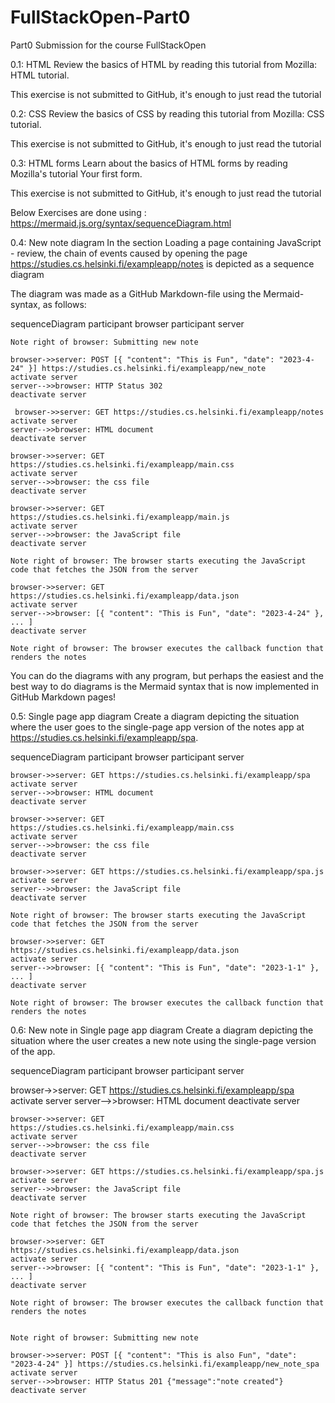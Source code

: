 # FullStackOpen-Part0
Part0 Submission for the course FullStackOpen 

0.1: HTML
Review the basics of HTML by reading this tutorial from Mozilla: HTML tutorial.

This exercise is not submitted to GitHub, it's enough to just read the tutorial

0.2: CSS
Review the basics of CSS by reading this tutorial from Mozilla: CSS tutorial.

This exercise is not submitted to GitHub, it's enough to just read the tutorial

0.3: HTML forms
Learn about the basics of HTML forms by reading Mozilla's tutorial Your first form.

This exercise is not submitted to GitHub, it's enough to just read the tutorial

Below Exercises are done using : https://mermaid.js.org/syntax/sequenceDiagram.html

0.4: New note diagram
In the section Loading a page containing JavaScript - review, the chain of events caused by opening the page https://studies.cs.helsinki.fi/exampleapp/notes is depicted as a sequence diagram

The diagram was made as a GitHub Markdown-file using the Mermaid-syntax, as follows:

sequenceDiagram
    participant browser
    participant server

    Note right of browser: Submitting new note

    browser->>server: POST [{ "content": "This is Fun", "date": "2023-4-24" }] https://studies.cs.helsinki.fi/exampleapp/new_note
    activate server
    server-->>browser: HTTP Status 302
    deactivate server

     browser->>server: GET https://studies.cs.helsinki.fi/exampleapp/notes
    activate server
    server-->>browser: HTML document
    deactivate server

    browser->>server: GET https://studies.cs.helsinki.fi/exampleapp/main.css
    activate server
    server-->>browser: the css file
    deactivate server

    browser->>server: GET https://studies.cs.helsinki.fi/exampleapp/main.js
    activate server
    server-->>browser: the JavaScript file
    deactivate server

    Note right of browser: The browser starts executing the JavaScript code that fetches the JSON from the server

    browser->>server: GET https://studies.cs.helsinki.fi/exampleapp/data.json
    activate server
    server-->>browser: [{ "content": "This is Fun", "date": "2023-4-24" }, ... ]
    deactivate server

    Note right of browser: The browser executes the callback function that renders the notes

You can do the diagrams with any program, but perhaps the easiest and the best way to do diagrams is the Mermaid syntax that is now implemented in GitHub Markdown pages!

0.5: Single page app diagram
Create a diagram depicting the situation where the user goes to the single-page app version of the notes app at https://studies.cs.helsinki.fi/exampleapp/spa.

sequenceDiagram
    participant browser
    participant server

    browser->>server: GET https://studies.cs.helsinki.fi/exampleapp/spa
    activate server
    server-->>browser: HTML document
    deactivate server

    browser->>server: GET https://studies.cs.helsinki.fi/exampleapp/main.css
    activate server
    server-->>browser: the css file
    deactivate server

    browser->>server: GET https://studies.cs.helsinki.fi/exampleapp/spa.js
    activate server
    server-->>browser: the JavaScript file
    deactivate server

    Note right of browser: The browser starts executing the JavaScript code that fetches the JSON from the server

    browser->>server: GET https://studies.cs.helsinki.fi/exampleapp/data.json
    activate server
    server-->>browser: [{ "content": "This is Fun", "date": "2023-1-1" }, ... ]
    deactivate server

    Note right of browser: The browser executes the callback function that renders the notes


0.6: New note in Single page app diagram
Create a diagram depicting the situation where the user creates a new note using the single-page version of the app.

sequenceDiagram
    participant browser
    participant server

browser->>server: GET https://studies.cs.helsinki.fi/exampleapp/spa
    activate server
    server-->>browser: HTML document
    deactivate server

    browser->>server: GET https://studies.cs.helsinki.fi/exampleapp/main.css
    activate server
    server-->>browser: the css file
    deactivate server

    browser->>server: GET https://studies.cs.helsinki.fi/exampleapp/spa.js
    activate server
    server-->>browser: the JavaScript file
    deactivate server

    Note right of browser: The browser starts executing the JavaScript code that fetches the JSON from the server

    browser->>server: GET https://studies.cs.helsinki.fi/exampleapp/data.json
    activate server
    server-->>browser: [{ "content": "This is Fun", "date": "2023-1-1" }, ... ]
    deactivate server

    Note right of browser: The browser executes the callback function that renders the notes
   

    Note right of browser: Submitting new note

    browser->>server: POST [{ "content": "This is also Fun", "date": "2023-4-24" }] https://studies.cs.helsinki.fi/exampleapp/new_note_spa
    activate server
    server-->>browser: HTTP Status 201 {"message":"note created"}
    deactivate server

